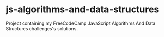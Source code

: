 # js-algorithms-and-data-structures

Project containing my FreeCodeCamp JavaScript Algorithms And Data Structures challenges's solutions.
